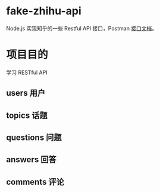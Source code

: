 # fake-zhihu-api
 Node.js 实现知乎的一些 Restful API 接口，Postman [接口文档](https://documenter.getpostman.com/view/12237149/TVsuETcU)。
 
# 项目目的

学习 RESTful API

## users 用户

## topics 话题

## questions 问题

## answers 回答

## comments 评论

